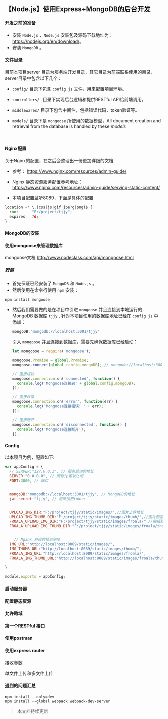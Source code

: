 ## 【Node.js】使用Express+MongoDB的后台开发

#### 开发之前的准备

- 安装 `Node.js` ，`Node.js` 安装包及源码下载地址为：<https://nodejs.org/en/download/>。
- 安装 `MongoDB` 。

#### 文件目录

目前本项目server 目录为服务端开发目录，其它目录为前端联系使用的目录，server目录中包含以下几个：

- `config/` 目录下包含 `config.js` 文件，用来配置项目环境。

- `controllers/ ` 目录下实现后台逻辑和提供RESTful  API给前端调用。

- `middlewares/` 目录下包含中间件，包括错误代码，token验证等。

- `models/` 目录下是 `mongoose` 所使用的数据模型，All document creation and retrieval from the database is handled by these *models*

  ​

#### Nginx配置

关于Nginx的配置，在之后会整理出一份更加详细的文档

- 参考： https://www.nginx.com/resources/admin-guide/


- Nginx 静态资源服务配置参考地址： https://www.nginx.com/resources/admin-guide/serving-static-content/


- 本项目配置监听8089，下面是具体的配置

```js
location ~* \.(css|js|gif|jpe?g|png)$ {
  root      "F:/project/tjjy";
  expires   7d;
}
```
#### MongoDB的安装



#### 使用mongoose来管理数据库

mongoose文档 http://www.nodeclass.com/api/mongoose.html

##### 安装

- 首先保证已经安装了 `MongoDB` 和 `Node.js` 。
- 然后使用在命令行使用 `npm` 安装：

```
npm install mongoose
```

- 然后我们需要做的是在项目中引进 `mongoose`  并且连接到本地运行的MongoDB 数据库 `tjjy`  , 针对本项目使用的数据库地址已经在 `config.js` 中添加：

  ```js
  mongoDB:"mongodb://localhost:3001/tjjy"
  ```

  引入 `mongoose` 并且连接到数据库，需要先确保数据库已经启动：
  ```js
  let mongoose = require('mongoose');

  mongoose.Promise = global.Promise;
  mongoose.connect(global.config.mongoDB); // mongodb://localhost:3001/tjjy

  // 连接成功
  mongoose.connection.on('connected', function() {
    console.log('Mongoose连接到' + global.config.mongoDB);
  });

  // 连接异常
  mongoose.connection.on('error', function(err) {
    console.log('Mongoose连接错误: ' + err);
  });

  // 连接断开
  mongoose.connection.on('disconnected', function() {
    console.log('Mongoose连接断开');
  });
  ```



#### Config

以本项目为例，配置如下:

```js
var appConfig = {
  // SERVER:"127.0.0.1", // 服务启动的地址
  SERVER:"0.0.0.0", // 所有ip可以访问
  PORT:3000, // 端口


  mongoDB:"mongodb://localhost:3001/tjjy", // MongoDB的地址
  jwt_secret:"tjjy", // 用来加密token


  UPLOAD_IMG_DIR:"F:/project/tjjy/static/images/",//图片上传地址
  UPLOAD_IMG_THUMB_DIR:"F:/project/tjjy/static/images/thumb/",//图片预览地址
  FROALA_UPLOAD_IMG_DIR:"F:/project/tjjy/static/images/froala/",//编辑器图片上传地址
  FROALA_UPLOAD_IMG_THUMB_DIR:"F:/project/tjjy/static/images/froala/thumb/",//编辑器图片预览地址


	// Nginx 对应的预览地址
  IMG_URL:"http://localhost:8089/static/images/",
  IMG_THUMB_URL:"http://localhost:8089/static/images/thumb/",
  FROALA_IMG_URL:"http://localhost:8089/static/images/froala/",
  FROALA_IMG_THUMB_URL:"http://localhost:8089/static/images/froala/thumb/"

}

module.exports = appConfig;
```



#### 启动服务器

#### 配置静态资源

#### 允许跨域

#### 第一个RESTful 接口

#### 使用postman

#### 使用express router

接收参数

单文件上传和多文件上传



#### 遇到的问题汇总

#### 

    npm install --only=dev
    npm install --global webpack webpack-dev-server


> 本文档持续更新
